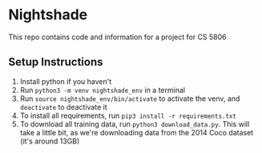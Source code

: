 # Nightshade

This repo contains code and information for a project for CS 5806

## Setup Instructions
1. Install python if you haven't
2. Run `python3 -m venv nightshade_env` in a terminal
3. Run `source nightshade_env/bin/activate` to activate the venv, and `deactivate` to deactivate it
4. To install all requirements, run `pip3 install -r requirements.txt`
5. To download all training data, run `python3 download_data.py`. This will take a little bit, as we're downloading data from the 2014 Coco dataset (it's around 13GB)